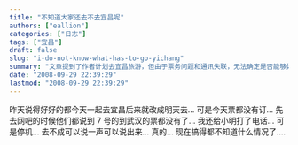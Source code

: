 ```yaml
---
title: "不知道大家还去不去宜昌呢"
authors: ["eallion"]
categories: ["日志"]
tags: ["宜昌"]
draft: false
slug: "i-do-not-know-what-has-to-go-yichang"
summary: "文章提到了作者计划去宜昌旅游，但由于票务问题和通讯失联，无法确定是否能够如期前往。同时，文章还提到了国庆节期间人们计划去其他地方旅游的情况。"
date: "2008-09-29 22:39:29"
lastmod: "2008-09-29 22:39:29"
---
```


昨天说得好好的都今天一起去宜昌后来就改成明天去...
可是今天票都没有订... 先去网吧的时候他们都说到 7 号的到武汉的票都没有了...
我还给小明打了电话... 可是停机...
去不成可以说一声可以说出来... 真的...
现在搞得都不知道什么情况了....
